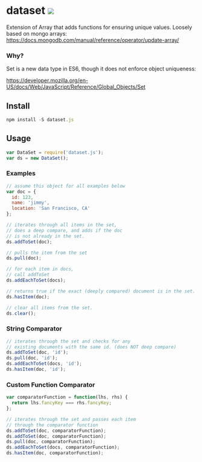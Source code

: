 # dataset [![](https://travis-ci.org/jimmybyrum/dataset.svg)](https://travis-ci.org/jimmybyrum/dataset)
Extension of Array that adds functions for ensuring unique values.
Loosely based on mongo arrays: https://docs.mongodb.com/manual/reference/operator/update-array/

### Why?
Set is a new data type in ES6, though it does not enforce object uniqueness:

https://developer.mozilla.org/en-US/docs/Web/JavaScript/Reference/Global_Objects/Set

## Install
```js
npm install -S dataset.js
```

## Usage
```js
var DataSet = require('dataset.js');
var ds = new DataSet();
```

### Examples
```js
// assume this object for all examples below
var doc = {
  id: 123,
  name: 'jimmy',
  location: 'San Francisco, CA'
};

// iterates through all items in the set,
// does a deep compare, and adds if the doc
// is not already in the set.
ds.addToSet(doc);

// pulls the item from the set
ds.pull(doc);

// for each item in docs,
// call addToSet
ds.addEachToSet(docs);

// returns true if the exact (deeply compared) document is in the set.
ds.hasItem(doc);

// clear all items from the set.
ds.clear();
```

### String Comparator
```js
// iterates through the set and checks for any 
// existing documents with the same id. (does NOT deep compare)
ds.addToSet(doc, 'id');
ds.pull(doc, 'id');
ds.addEachToSet(docs, 'id');
ds.hasItem(doc, 'id');
```

### Custom Function Comparator
```js
var comparatorFunction = function(lhs, rhs) {
  return lhs.fancyKey === rhs.fancyKey;
};

// iterates through the set and passes each item
// through the comparator function
ds.addToSet(doc, comparatorFunction);
ds.addToSet(doc, comparatorFunction);
ds.pull(doc, comparatorFunction);
ds.addEachToSet(docs, comparatorFunction);
ds.hasItem(doc, comparatorFunction);
```
